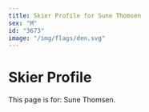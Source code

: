 ```yaml
---
title: Skier Profile for Sune Thomsen
sex: "M"
id: "3673"
image: "/img/flags/den.svg" 
---
```


# Skier Profile

This page is for: Sune Thomsen.
    